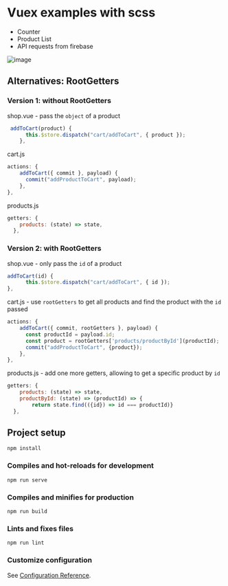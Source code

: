 # Vuex examples with scss

- Counter
- Product List
- API requests from firebase

![image](<img width="923" alt="image" src="https://user-images.githubusercontent.com/10693128/210141521-f5ed3e91-6bc5-4cd1-903c-ce949a37967f.png">)

## Alternatives: RootGetters
### Version 1: without RootGetters
shop.vue - pass the `object` of a product
``` javascript 
 addToCart(product) {
      this.$store.dispatch("cart/addToCart", { product });
    },
```
cart.js
```javascript
actions: {
    addToCart({ commit }, payload) {
      commit("addProductToCart", payload);
    },
},
```
products.js
```javascript
getters: {
    products: (state) => state,
  },
```


### Version 2: with RootGetters

shop.vue - only pass the `id` of a product
```javascript
addToCart(id) {
      this.$store.dispatch("cart/addToCart", { id });
},
```
cart.js - use `rootGetters` to get all products and find the product with the `id` passed
```javascript
actions: {
    addToCart({ commit, rootGetters }, payload) {
      const productId = payload.id;
      const product = rootGetters['products/productById'](productId);
      commit("addProductToCart", {product});
    },
},
```
products.js - add one more getters, allowing to get a specific product by `id`
```javascript
getters: {
    products: (state) => state,
    productById: (state) => (productId) => {
        return state.find(({id}) => id === productId)}
  },

```



## Project setup
```
npm install
```

### Compiles and hot-reloads for development
```
npm run serve
```

### Compiles and minifies for production
```
npm run build
```

### Lints and fixes files
```
npm run lint
```

### Customize configuration
See [Configuration Reference](https://cli.vuejs.org/config/).
